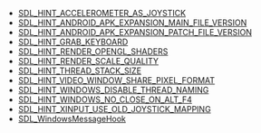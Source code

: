 <!-- BEGIN CATEGORY LIST -->
- [SDL_HINT_ACCELEROMETER_AS_JOYSTICK](SDL_HINT_ACCELEROMETER_AS_JOYSTICK)
- [SDL_HINT_ANDROID_APK_EXPANSION_MAIN_FILE_VERSION](SDL_HINT_ANDROID_APK_EXPANSION_MAIN_FILE_VERSION)
- [SDL_HINT_ANDROID_APK_EXPANSION_PATCH_FILE_VERSION](SDL_HINT_ANDROID_APK_EXPANSION_PATCH_FILE_VERSION)
- [SDL_HINT_GRAB_KEYBOARD](SDL_HINT_GRAB_KEYBOARD)
- [SDL_HINT_RENDER_OPENGL_SHADERS](SDL_HINT_RENDER_OPENGL_SHADERS)
- [SDL_HINT_RENDER_SCALE_QUALITY](SDL_HINT_RENDER_SCALE_QUALITY)
- [SDL_HINT_THREAD_STACK_SIZE](SDL_HINT_THREAD_STACK_SIZE)
- [SDL_HINT_VIDEO_WINDOW_SHARE_PIXEL_FORMAT](SDL_HINT_VIDEO_WINDOW_SHARE_PIXEL_FORMAT)
- [SDL_HINT_WINDOWS_DISABLE_THREAD_NAMING](SDL_HINT_WINDOWS_DISABLE_THREAD_NAMING)
- [SDL_HINT_WINDOWS_NO_CLOSE_ON_ALT_F4](SDL_HINT_WINDOWS_NO_CLOSE_ON_ALT_F4)
- [SDL_HINT_XINPUT_USE_OLD_JOYSTICK_MAPPING](SDL_HINT_XINPUT_USE_OLD_JOYSTICK_MAPPING)
- [SDL_WindowsMessageHook](SDL_WindowsMessageHook)
<!-- END CATEGORY LIST -->
